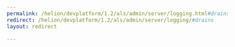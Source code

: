 ```yaml
---
permalink: /helion/devplatform/1.2/als/admin/server/logging.html#drains
redirect: /helion/devplatform/1.2/als/admin/server/logging/#drains
layout: redirect

---
```

<!--PUBLISHED-->


<!--
This file is necessary because the link coming from the ALS console is wrong. Not sure who wrote it but we can't fix until the next release.
Instructions:
permalink = The deprecated URL that you want to redirect to a new URL.
redirect  = The new URL.
Give your file the same name as the file that you are redirecting to.
-->
